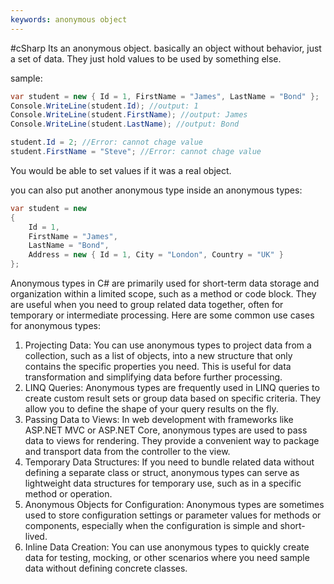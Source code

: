 ```yaml
---
keywords: anonymous object
---
```

#cSharp 
Its an anonymous object. basically an object without behavior, just a set of data. They just hold values to be used by something else.

sample:
```c#
var student = new { Id = 1, FirstName = "James", LastName = "Bond" };
Console.WriteLine(student.Id); //output: 1
Console.WriteLine(student.FirstName); //output: James
Console.WriteLine(student.LastName); //output: Bond

student.Id = 2; //Error: cannot chage value
student.FirstName = "Steve"; //Error: cannot chage value
```
You would be able to set values if it was a real object.

you can also put another anonymous type inside an anonymous types:
```c#
var student = new 
{
	Id = 1, 
	FirstName = "James", 
	LastName = "Bond",
	Address = new { Id = 1, City = "London", Country = "UK" }
};
```

Anonymous types in C# are primarily used for short-term data storage and organization within a limited scope, such as a method or code block. They are useful when you need to group related data together, often for temporary or intermediate processing. Here are some common use cases for anonymous types:

1. Projecting Data: You can use anonymous types to project data from a collection, such as a list of objects, into a new structure that only contains the specific properties you need. This is useful for data transformation and simplifying data before further processing.
2. LINQ Queries: Anonymous types are frequently used in LINQ queries to create custom result sets or group data based on specific criteria. They allow you to define the shape of your query results on the fly.
3. Passing Data to Views: In web development with frameworks like ASP.NET MVC or ASP.NET Core, anonymous types are used to pass data to views for rendering. They provide a convenient way to package and transport data from the controller to the view.
4. Temporary Data Structures: If you need to bundle related data without defining a separate class or struct, anonymous types can serve as lightweight data structures for temporary use, such as in a specific method or operation.
5. Anonymous Objects for Configuration: Anonymous types are sometimes used to store configuration settings or parameter values for methods or components, especially when the configuration is simple and short-lived.
6. Inline Data Creation: You can use anonymous types to quickly create data for testing, mocking, or other scenarios where you need sample data without defining concrete classes.